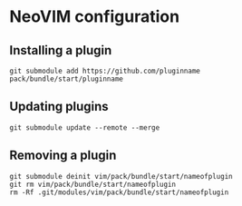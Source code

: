 # NeoVIM configuration

## Installing a plugin
```
git submodule add https://github.com/pluginname pack/bundle/start/pluginname
```

## Updating plugins
```
git submodule update --remote --merge
```

## Removing a plugin
```
git submodule deinit vim/pack/bundle/start/nameofplugin
git rm vim/pack/bundle/start/nameofplugin
rm -Rf .git/modules/vim/pack/bundle/start/nameofplugin
```

